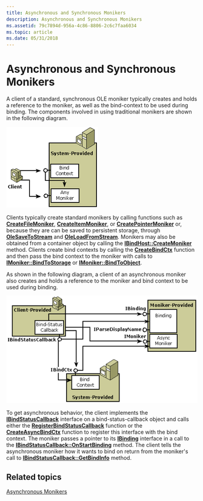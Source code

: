 ```yaml
---
title: Asynchronous and Synchronous Monikers
description: Asynchronous and Synchronous Monikers
ms.assetid: 79c7894d-956a-4c86-8806-2c6c7faa6034
ms.topic: article
ms.date: 05/31/2018
---
```


# Asynchronous and Synchronous Monikers

A client of a standard, synchronous OLE moniker typically creates and holds a reference to the moniker, as well as the bind-context to be used during binding. The components involved in using traditional monikers are shown in the following diagram.

![](images/1b29d6fe-f6e7-4eec-91e7-5043c09ca4dc.png)

Clients typically create standard monikers by calling functions such as [**CreateFileMoniker**](/windows/desktop/api/Objbase/nf-objbase-createfilemoniker), [**CreateItemMoniker**](/windows/desktop/api/Objbase/nf-objbase-createitemmoniker), or [**CreatePointerMoniker**](/windows/desktop/api/Objbase/nf-objbase-createpointermoniker) or, because they are can be saved to persistent storage, through [**OleSaveToStream**](/windows/desktop/api/ole/nf-ole-olesavetostream) and [**OleLoadFromStream**](/windows/desktop/api/ole/nf-ole-oleloadfromstream). Monikers may also be obtained from a container object by calling the [**IBindHost::CreateMoniker**](https://msdn.microsoft.com/library/ms775075(v=VS.85).aspx) method. Clients create bind contexts by calling the [**CreateBindCtx**](/windows/desktop/api/Objbase/nf-objbase-createbindctx) function and then pass the bind context to the moniker with calls to [**IMoniker::BindToStorage**](/windows/desktop/api/ObjIdl/nf-objidl-imoniker-bindtostorage) or [**IMoniker::BindToObject**](/windows/desktop/api/ObjIdl/nf-objidl-imoniker-bindtoobject).

As shown in the following diagram, a client of an asynchronous moniker also creates and holds a reference to the moniker and bind context to be used during binding.

![](images/86872be9-bcbb-4ce8-b69a-38ae5bd7ba41.png)

To get asynchronous behavior, the client implements the [**IBindStatusCallback**](https://msdn.microsoft.com/library/ms775060(v=VS.85).aspx) interface on a bind-status-callback object and calls either the [**RegisterBindStatusCallback**](https://msdn.microsoft.com/library/ms775115(v=VS.85).aspx) function or the [**CreateAsyncBindCtx**](/windows/desktop/api/Urlmon/nf-urlmon-createasyncbindctx) function to register this interface with the bind context. The moniker passes a pointer to its [**IBinding**](https://msdn.microsoft.com/library/ms775071(v=VS.85).aspx) interface in a call to the [**IBindStatusCallback::OnStartBinding**](https://msdn.microsoft.com/library/ms775065(v=VS.85).aspx) method. The client tells the asynchronous moniker how it wants to bind on return from the moniker's call to [**IBindStatusCallback::GetBindInfo**](https://msdn.microsoft.com/library/ms775058(v=VS.85).aspx) method.

## Related topics

<dl> <dt>

[Asynchronous Monikers](asynchronous-monikers.md)
</dt> </dl>

 

 




